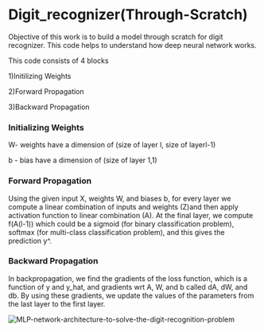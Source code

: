 # Digit_recognizer(Through-Scratch)
Objective of this work is to build a model through scratch for digit recognizer. This code helps to understand how deep neural network works.

This code consists of 4 blocks

1)Initilizing Weights

2)Forward Propagation

3)Backward Propagation
### Initializing Weights
W- weights have a dimension of (size of layer l, size of layerl-1)

b - bias have a dimension of (size of layer 1,1)
### Forward Propagation
Using the given input X, weights W, and biases b, for every layer we compute a linear combination of inputs and weights (Z)and then apply activation function to linear combination (A). At the final layer, we compute f(A(l-1)) which could be a sigmoid (for binary classification problem), softmax (for multi-class classification problem), and this gives the prediction y^.
### Backward Propagation
 In backpropagation, we find the gradients of the loss function, which is a function of y and y_hat, and gradients wrt A, W, and b called dA, dW, and db. By using these gradients, we update the values of the parameters from the last layer to the first layer.

![MLP-network-architecture-to-solve-the-digit-recognition-problem](https://user-images.githubusercontent.com/89447019/182604270-c344f0a8-a459-4d5d-9612-d8cd19ab0158.png)
